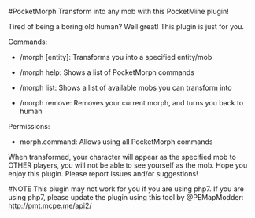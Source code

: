 #PocketMorph
Transform into any mob with this PocketMine plugin!

Tired of being a boring old human? Well great! This plugin is just for you.

Commands:

- /morph [entity]: Transforms you into a specified entity/mob

- /morph help: Shows a list of PocketMorph commands

- /morph list: Shows a list of available mobs you can transform into

- /morph remove: Removes your current morph, and turns you back to human

Permissions:
- morph.command: Allows using all PocketMorph commands

When transformed, your character will appear as the specified mob to OTHER players, you will not be able to see yourself as the mob. Hope you enjoy this plugin. Please report issues and/or suggestions!

#NOTE
This plugin may not work for you if you are using php7. If you are using php7, please update the plugin using this tool by @PEMapModder: http://pmt.mcpe.me/api2/
